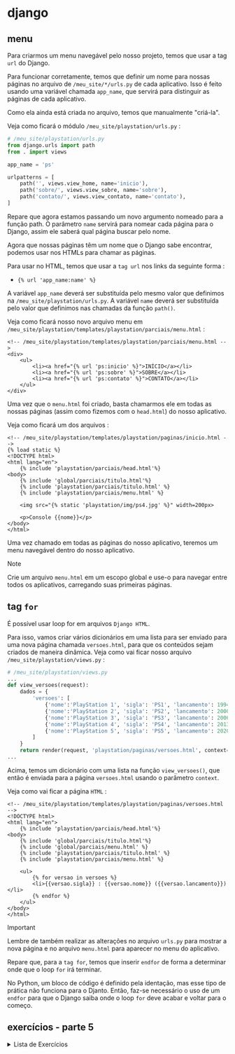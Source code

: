 # django

## menu

Para criarmos um menu navegável pelo nosso projeto, temos que usar a tag `url` do Django.

Para funcionar corretamente, temos que definir um nome para nossas páginas no arquivo de `/meu_site/*/urls.py` de cada aplicativo. Isso é feito usando uma variável chamada `app_name`, que servirá para distinguir as páginas de cada aplicativo.

Como ela ainda está criada no arquivo, temos que manualmente "criá-la".

Veja como ficará o módulo `/meu_site/playstation/urls.py` :

```python
# /meu_site/playstation/urls.py
from django.urls import path
from . import views

app_name = 'ps'

urlpatterns = [
    path('', views.view_home, name='inicio'),
    path('sobre/', views.view_sobre, name='sobre'),
    path('contato/', views.view_contato, name='contato'),
]
```

Repare que agora estamos passando um novo argumento nomeado para a função path. O parâmetro `name` servirá para nomear cada página para o Django, assim ele saberá qual página buscar pelo nome.

Agora que nossas páginas têm um nome que o Django sabe encontrar, podemos usar nos HTMLs para chamar as páginas.

Para usar no HTML, temos que usar a `tag url` nos links da seguinte forma :
- `{% url 'app_name:name' %}`

A variável `app_name` deverá ser substituída pelo mesmo valor que definimos na `/meu_site/playstation/urls.py`. A variável `name` deverá ser substituída pelo valor que definimos nas chamadas da função `path()`.

Veja como ficará nosso novo arquivo menu em `/meu_site/playstation/templates/playstation/parciais/menu.html` :

```htmldjango
<!-- /meu_site/playstation/templates/playstation/parciais/menu.html -->
<div>
    <ul>
        <li><a href="{% url 'ps:inicio' %}">INÍCIO</a></li>
        <li><a href="{% url 'ps:sobre' %}">SOBRE</a></li>
        <li><a href="{% url 'ps:contato' %}">CONTATO</a></li>
    </ul>
</div>
```

Uma vez que o `menu.html` foi criado, basta chamarmos ele em todas as nossas páginas (assim como fizemos com o `head.html`) do nosso aplicativo.

Veja como ficará um dos arquivos :

```htmldjango
<!-- /meu_site/playstation/templates/playstation/paginas/inicio.html -->
{% load static %}
<!DOCTYPE html>
<html lang="en">
    {% include 'playstation/parciais/head.html'%}
<body>
    {% include 'global/parciais/titulo.html'%}
    {% include 'playstation/parciais/titulo.html' %}
    {% include 'playstation/parciais/menu.html' %}

    <img src="{% static 'playstation/img/ps4.jpg' %}" width=200px>

    <p>Console {{nome}}</p>
</body>
</html>
```

Uma vez chamado em todas as páginas do nosso aplicativo, teremos um menu navegável dentro do nosso aplicativo.

> [!NOTE]
> Crie um arquivo `menu.html` em um escopo global e use-o para navegar entre todos os aplicativos, carregando suas primeiras páginas.

## tag `for`

É possível usar loop for em arquivos `Django HTML`.

Para isso, vamos criar vários dicionários em uma lista para ser enviado para uma nova página chamada `versoes.html`, para que os conteúdos sejam criados de maneira dinâmica. Veja como vai ficar nosso arquivo `/meu_site/playstation/views.py` :

```python
# /meu_site/playstation/views.py
...
def view_versoes(request):
    dados = {
        'versoes': [
            {'nome':'PlayStation 1', 'sigla': 'PS1', 'lancamento': 1994},
            {'nome':'PlayStation 2', 'sigla': 'PS2', 'lancamento': 2000},
            {'nome':'PlayStation 3', 'sigla': 'PS3', 'lancamento': 2006},
            {'nome':'PlayStation 4', 'sigla': 'PS4', 'lancamento': 2013},
            {'nome':'PlayStation 5', 'sigla': 'PS5', 'lancamento': 2020}
        ]
    }
    return render(request, 'playstation/paginas/versoes.html', context=dados)
...
```

Acima, temos um dicionário com uma lista na função `view_versoes()`, que então é enviada para a página `versoes.html` usando o parâmetro `context`.

Veja como vai ficar a página `HTML` :

```htmldjango
<!-- /meu_site/playstation/templates/playstation/paginas/versoes.html -->
<!DOCTYPE html>
<html lang="en">
    {% include 'playstation/parciais/head.html'%}
<body>
    {% include 'global/parciais/titulo.html'%}
    {% include 'global/parciais/menu.html' %}
    {% include 'playstation/parciais/titulo.html' %}
    {% include 'playstation/parciais/menu.html' %}

    <ul>
        {% for versao in versoes %}
        <li>{{versao.sigla}} : {{versao.nome}} ({{versao.lancamento}})</li>
        {% endfor %}
    </ul>
</body>
</html>
```

> [!IMPORTANT]
> Lembre de também realizar as alterações no arquivo `urls.py` para mostrar a nova página e no arquivo `menu.html` para aparecer no menu do aplicativo.

Repare que, para a `tag for`, temos que inserir `endfor` de forma a determinar onde que o loop `for` irá terminar.

No Python, um bloco de código é definido pela identação, mas esse tipo de prática não funciona para o Djanto. Então, faz-se necessário o uso de um `endfor` para que o Django saiba onde o loop `for` deve acabar e voltar para o começo.

## exercícios - parte 5

<details>
<summary>Lista de Exercícios</summary>

1. Você foi chamado para desenvolver um projeto em Django. Ele será composto de 4 aplicativos:
    - Site sobre a Uber;
    - Site sobre o Orçamento;
    - Site de Mata Mosca;
    - Site da Calculadora;
1. Cada um dos sites será um aplicativo individual em um único projeto Django.
1. Aplique tudo o que foi ensinado sobre Django até o momento para a adaptações das páginas web;
1. Realize as adaptações necessárias para cada aplicativo:
    1. Por exemplo: a calculadora é composta de apenas um arquivo `HTML`, o separe em arquivos `HTML`, `CSS` e `JS`;

</details>
